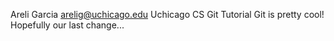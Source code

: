 Areli Garcia arelig@uchicago.edu
Uchicago CS Git Tutorial
Git is pretty cool!
Hopefully our last change...
